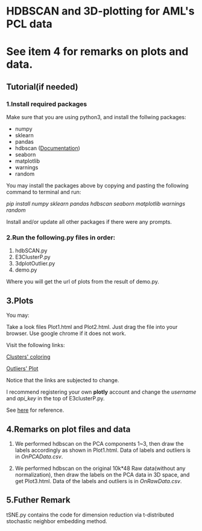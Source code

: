 # HDBSCAN and 3D-plotting for AML's PCL data


# **See item 4 for remarks on plots and data.**

## Tutorial(if needed)

### 1.Install required packages
Make sure that you are using python3,
and install the follwing packages:
* numpy
* sklearn
* pandas
* hdbscan  ([Documentation](http://hdbscan.readthedocs.io/en/latest/how_hdbscan_works.html))
* seaborn
* matplotlib
* warnings
* random

You may install the packages above by copying and pasting the following command to terminal and run:

_pip install numpy sklearn pandas hdbscan seaborn matplotlib warnings random_

Install and/or update all other packages if there were any prompts.

### 2.Run the following.py files in order:

1. hdbSCAN.py
2. E3ClusterP.py
3. 3dplotOutlier.py
4. demo.py

Where you will get the url of plots from the result of demo.py.

## 3.Plots
You may:

Take a look files Plot1.html and Plot2.html. Just drag the file into your browser. Use google chrome if it does not work.

Visit the following links:

[Clusters' coloring](https://plot.ly/~SakuraNene/12)

[Outliers' Plot](https://plot.ly/~SakuraNene/14)

Notice that the links are subjected to change.

I recommend registering your own **plotly** account and change the _username_ and *api_key* in the top of E3clusterP.py.

See [here](https://plot.ly/python/getting-started/#initialization-for-online-plotting) for reference.

## 4.Remarks on plot files and data
1. We performed hdbscan on the PCA components 1~3, then draw the labels accordingly as shown in Plot1.html. Data of labels and outliers is in *OnPCAData.csv*.

2. We performed hdbscan on the original 10k*48 Raw data(without any normalization), then draw the labels on the PCA data in 3D space, and get Plot3.html.
Data of the labels and outliers is in *OnRawData.csv*.

## 5.Futher Remark

tSNE.py contains the code for dimension reduction via t-distributed stochastic neighbor embedding method.
